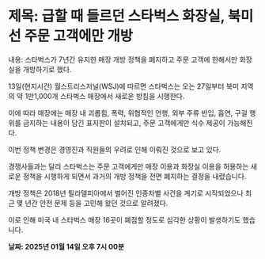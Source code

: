 # **제목: 급할 때 들르던 스타벅스 화장실, 북미선 주문 고객에만 개방**

  내용: 스타벅스가 7년간 유지한 매장 개방 정책을 폐지하고 주문 고객에 한해서만 화장실을 개방하기로 했다. 

13일(현지시간) 월스트리스저널(WSJ)에 따르면 스타벅스는 오는 27일부터 북미 지역의 약 1만1,000개 스타벅스 매장에서 새로운 방침을 시행한다. 

이에 따라 매장에는 매장 내 괴롭힘, 폭력, 위협적인 언행, 외부 주류 반입, 흡연, 구걸 행위를 금지하는 내용이 담긴 표지판이 설치되고, 주문 고객에게만 식수 제공이 가능해진다. 

이번 정책 변경은 경영진과 직원들의 우려로 인해 이뤄진 것으로 보고 있다.

경쟁사들과는 달리 스타벅스는 주문 고객에게만 매장 이용과 화장실 이용을 허용하는 새로운 정책을 시행하게 되면서 과거의 개방 정책을 전면 폐지하는 결정을 내렸습니다. 

개방 정책은 2018년 필라델피아에서 벌어진 인종차별 사건을 계기로 시작되었으나 최근 몇 년간 안전 문제 등을 고민해 왔던 것으로 알려졌다. 

이로 인해 미국 내 스타벅스 매장 16곳이 폐점할 정도로 심각한 상황이 발생하기도 했습니다.

  **날짜: 2025년 01월 14일 오후 7시 00분**
